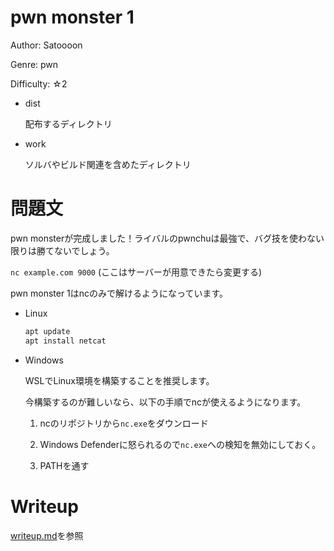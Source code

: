 # pwn monster 1

Author: Satoooon

Genre: pwn

Difficulty: ☆2

- dist

  配布するディレクトリ

- work

  ソルバやビルド関連を含めたディレクトリ

# 問題文

pwn monsterが完成しました！ライバルのpwnchuは最強で、バグ技を使わない限りは勝てないでしょう。

`nc example.com 9000` (ここはサーバーが用意できたら変更する)

pwn monster 1はncのみで解けるようになっています。

- Linux

  ```bash
  apt update
  apt install netcat
  ```

- Windows

  WSLでLinux環境を構築することを推奨します。

  今構築するのが難しいなら、以下の手順でncが使えるようになります。

  1. ncのリポジトリから`nc.exe`をダウンロード

  2. Windows Defenderに怒られるので`nc.exe`への検知を無効にしておく。
  3. PATHを通す

# Writeup

[writeup.md](/writeup.md)を参照